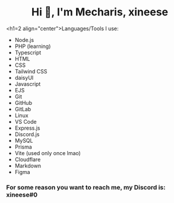 <h1 align="center">Hi 👋, I'm Mecharis, xineese</h1>

<h1=2 align="center">Languages/Tools I use:</h2>

- Node.js
- PHP (learning)
- Typescript
- HTML
- CSS
- Tailwind CSS
- daisyUI
- Javascript
- EJS
- Git
- GitHub
- GitLab
- Linux
- VS Code
- Express.js
- Discord.js
- MySQL
- Prisma
- Vite (used only once lmao)
- Cloudflare
- Markdown
- Figma

### For some reason you want to reach me, my Discord is: **xineese#0**
